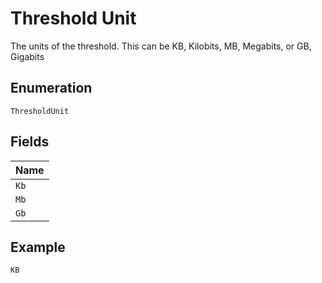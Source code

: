 
# Threshold Unit

The units of the threshold. This can be KB, Kilobits, MB, Megabits, or GB, Gigabits

## Enumeration

`ThresholdUnit`

## Fields

| Name |
|  --- |
| `Kb` |
| `Mb` |
| `Gb` |

## Example

```
KB
```

